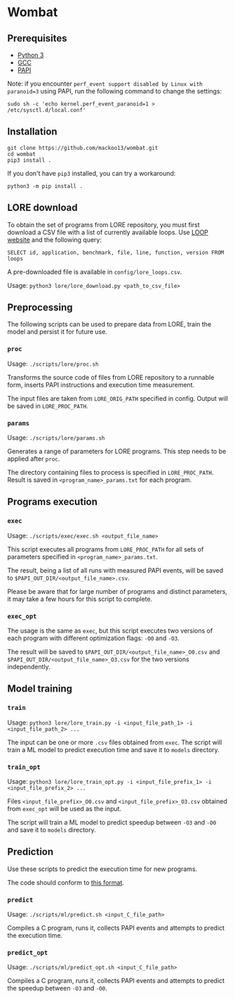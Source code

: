 # Wombat

## Prerequisites

* [Python 3](https://www.python.org/)
* [GCC](https://gcc.gnu.org/)
* [PAPI](http://icl.utk.edu/papi/software/)

Note: if you encounter `perf_event support disabled by Linux with paranoid=3` using PAPI, run the following command to change the settings:
 
`sudo sh -c 'echo kernel.perf_event_paranoid=1 > /etc/sysctl.d/local.conf'`

## Installation

```
git clone https://github.com/mackoo13/wombat.git
cd wombat
pip3 install .
```

If you don't have `pip3` installed, you can try a workaround:

```
python3 -m pip install .
```

## LORE download

To obtain the set of programs from LORE repository, you must first download a CSV file with a list of currently available loops. Use [LOOP website](https://vectorization.computer/query.html) and the following query:

`SELECT id, application, benchmark, file, line, function, version FROM loops`

A pre-downloaded file is available in `config/lore_loops.csv`.

Usage: `python3 lore/lore_download.py <path_to_csv_file>`

## Preprocessing

The following scripts can be used to prepare data from LORE, train the model and persist it for future use.


### `proc`

Usage: `./scripts/lore/proc.sh`

Transforms the source code of files from LORE repository to a runnable form, inserts PAPI instructions and execution time measurement.

The input files are taken from `LORE_ORIG_PATH` specified in config. Output will be saved in `LORE_PROC_PATH`.


### `params`

Usage: `./scripts/lore/params.sh`

Generates a range of parameters for LORE programs. This step needs to be applied after `proc`.

The directory containing files to process is specified in `LORE_PROC_PATH`. Result is saved in `<program_name>_params.txt` for each program.


## Programs execution

### `exec`

Usage: `./scripts/exec/exec.sh <output_file_name>`

This script executes all programs from `LORE_PROC_PATH` for all sets of parameters specified in `<program_name>_params.txt`.

The result, being a list of all runs with measured PAPI events, will be saved to `$PAPI_OUT_DIR/<output_file_name>.csv`.

Please be aware that for large number of programs and distinct parameters, it may take a few hours for this script to complete.


### `exec_opt`

The usage is the same as `exec`, but this script executes two versions of each program with different optimization flags: `-O0` and `-O3`.

The result will be saved to `$PAPI_OUT_DIR/<output_file_name>_O0.csv` and `$PAPI_OUT_DIR/<output_file_name>_O3.csv` for the two versions independently.


## Model training

### `train`

Usage: `python3 lore/lore_train.py -i <input_file_path_1> -i <input_file_path_2> ...`

The input can be one or more `.csv` files obtained from `exec`. The script will train a ML model to predict execution time and save it to `models` directory.

### `train_opt`

Usage: `python3 lore/lore_train_opt.py -i <input_file_prefix_1> -i <input_file_prefix_2> ...`

Files `<input_file_prefix>_O0.csv` and `<input_file_prefix>_O3.csv` obtained from `exec_opt` will be used as the input.

The script will train a ML model to predict speedup between `-O3` and `-O0` and save it to `models` directory.


## Prediction

Use these scripts to predict the execution time for new programs.

The code should conform to [this format](docs/file_format.md).


### `predict`

Usage: `./scripts/ml/predict.sh <input_C_file_path>`

Compiles a C program, runs it, collects PAPI events and attempts to predict the execution time.

### `predict_opt`

Usage: `./scripts/ml/predict_opt.sh <input_C_file_path>`

Compiles a C program, runs it, collects PAPI events and attempts to predict the speedup between `-O3` and `-O0`.
